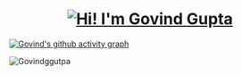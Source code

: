 <h1 align="center">
  <a href="https://github.com/Govindggputa">
    <img src="https://readme-typing-svg.demolab.com/?font=Fira+Code&size=30&duration=3000&pause=1200&color=808080&center=true&width=435&lines=Hi%2C+I%27m+Govind+Gupta+%E2%9C%8C%EF%B8%8F" alt="Hi! I'm Govind Gupta" />
  </a>
</h1>

<!-- <p align="center">
<img src="https://github-readme-stats.vercel.app/api?username=govindggupta&show_icons=true&show=reviews,prs_merged,prs_merged_percentage&theme=dark" /></p>



<!--<h3 align="center">Connect with me:</h3>
<p align="center" >
<a href="https://linkedin.com/in/www.linkedin.com/in/govindggupta" target="blank"><img align="center" src="https://raw.githubusercontent.com/rahuldkjain/github-profile-readme-generator/master/src/images/icons/Social/linked-in-alt.svg" alt="www.linkedin.com/in/govindggupta" height="30" width="40" /></a>
  </a>&nbsp;&nbsp;&nbsp;&nbsp;
<a href="https://codeforces.com/profile/https://codeforces.com/profile/govind1277" target="blank"><img align="center" src="https://raw.githubusercontent.com/rahuldkjain/github-profile-readme-generator/master/src/images/icons/Social/codeforces.svg" alt="https://codeforces.com/profile/govind1277" height="30" width="40" /></a>
</a>&nbsp;&nbsp;&nbsp;&nbsp;
<a href="https://www.leetcode.com/https://leetcode.com/u/govind1277/" target="blank"><img align="center" src="https://raw.githubusercontent.com/rahuldkjain/github-profile-readme-generator/master/src/images/icons/Social/leet-code.svg" alt="https://leetcode.com/u/govind1277/" height="30" width="40" /></a>
</a>&nbsp;&nbsp;&nbsp;&nbsp;
<a href="https://auth.geeksforgeeks.org/user/https://www.geeksforgeeks.org/user/govindggupta/" target="blank"><img align="center" src="https://raw.githubusercontent.com/rahuldkjain/github-profile-readme-generator/master/src/images/icons/Social/geeks-for-geeks.svg" alt="https://www.geeksforgeeks.org/user/govindggupta/" height="30" width="40" /></a>
</a>&nbsp;&nbsp;&nbsp;&nbsp;
</p>-->

[![Govind's github activity graph](https://github-readme-activity-graph.vercel.app/graph?username=Govindggupta&theme=github-compact&hide_border=true	)](https://github.com/Govindggupta)
<p align="left"> <img src="https://komarev.com/ghpvc/?username=Govindggupta&label=Profile%20views&color=0e75b6&style=flat" alt="Govindggutpa" /> </p>


